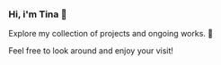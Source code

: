 ### Hi, i'm Tina 👋
Explore my collection of projects and ongoing works. 🚀

Feel free to look around and enjoy your visit!
